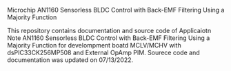 Microchip AN1160 Sensorless BLDC Control with Back-EMF Filtering Using a Majority Function

This repository contains documentation and source code of Applicaiotn Note AN1160 Sensorless BLDC Control with Back-EMF Filtering Using a Majority Function for develompment boatd MCLV/MCHV with dsPIC33CK256MP508 and External OpAmp PIM. Sourece code and documentation was updated on 07/13/2022.


